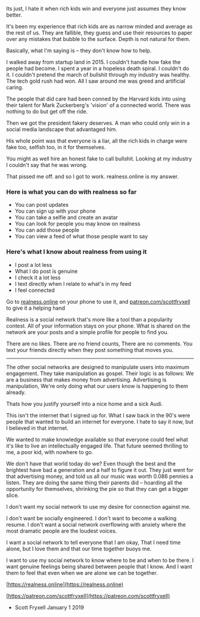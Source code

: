 Its just, I hate it when rich kids win and everyone just assumes they know better.

It's been my experience that rich kids are as narrow minded and average as the rest of us. They are fallible, they guess and use their resources to paper over any mistakes that bubble to the surface. Depth is not natural for them.

Basically, what I'm saying is – they don't know how to help.

I walked away from startup land in 2015. I couldn't handle how fake the people had become. I spent a year in a hopeless death spiral. I couldn't do it. I couldn't pretend the march of bullshit through my industry was healthy. The tech gold rush had won. All I saw around me was greed and artificial caring.

The people that did care had been conned by the Harvard kids into using their talent for Mark Zuckerberg's 'vision' of a connected world. There was nothing to do but get off the ride.

Then we got the president fakery deserves. A man who could only win in a social media landscape that advantaged him.

His whole point was that everyone is a liar, all the rich kids in charge were fake too, selfish too, in it for themselves.

You might as well hire an honest fake to call bullshit. Looking at my industry I couldn't say that he was wrong.

That pissed me off. and so I got to work. realness.online is my answer.

### Here is what you can do with realness so far
- You can post updates
- You can sign up with your phone
- You can take a selfie and create an avatar
- You can look for people you may know on realness
- You can add those people  
- You can view a feed of what those people want to say

### Here's what I know about realness from using it
- I post a lot less
- What I do post is genuine
- I check it a lot less
- I text directly when I relate to what's in my feed
- I feel connected

Go to [realness.online](https://realness.online) on your phone to use it, and [patreon.com/scottfryxell](https://patreon.com/scottfryxell) to give it a helping hand

Realness is a social network that's more like a tool than a popularity contest. All of your information stays on your phone. What is shared on the network are your posts and a simple profile for people to find you.

There are no likes. There are no friend counts, There are no comments. You text your friends directly when they post something that moves you.

---

The other social networks are designed to manipulate users into maximum engagement. They take manipulation as gospel. Their logic is as follows: We are a business that makes money from advertising. Advertising is manipulation, We're only doing what our users know is happening to them already.

Thats how you justify yourself into a nice home and a sick Audi.

This isn't the internet that I signed up for. What I saw back in the 90's were people that wanted to build an internet for everyone. I hate to say it now, but I believed in that internet.

We wanted to make knowledge available so that everyone could feel what it's like to live an intellectually engaged life. That future seemed thrilling to me, a poor kid, with nowhere to go.

We don't have that world today do we? Even though the best and the brightest have bad a generation and a half to figure it out.  They just went for that advertising money, and told us all our music was worth 0.086 pennies a listen. They are doing the same thing their parents did – hoarding all the opportunity for themselves, shrinking the pie so that they can get a bigger slice.  

I don't want my social network to use my desire for connection against me.

I don't want be socially engineered. I don't want to become a walking resume. I don't want a social network overflowing with anxiety where the most dramatic people are the loudest voices.

I want a social network to tell everyone that I am okay, That I need time alone, but I love them and that our time together buoys me.

I want to use my social network to know where to be and when to be there. I want genuine feelings being shared between people that I know. And I want them to feel that even when we are alone we can be together.

[https://realness.online](https://realness.online)

[https://patreon.com/scottfryxell](https://patreon.com/scottfryxell)

- Scott Fryxell
January 1 2019
